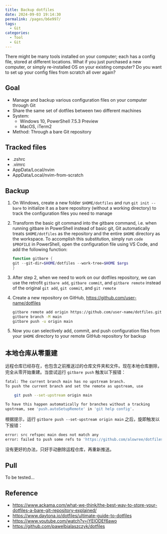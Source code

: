 ```yaml
---
title: Backup dotfiles
date: 2024-09-03 19:14:30
permalink: /pages/b6e997/
tags:
  - Git
categories:
  - Tool
  - Git
---
```


There might be many tools installed on your computer; each has a config file, stored at different locations. What if you just purchased a new computer, or simply re-installed OS on your existing computer? Do you want to set up your config files from scratch all over again?

## Goal

- Manage and backup various configuration files on your computer through Git
- Share the same set of dotfiles between two different machines
- System:
  - Windows 10, PowerShell 7.5.3 Preview
  - MacOS, iTerm2
- Method: Through a bare Git repository

## Tracked files

- .zshrc
- .vimrc
- AppData/Local/nvim
- AppData/Local/nvim-from-scratch

## Backup

1. On Windows, create a new folder `$HOME/dotfiles` and run `git init --bare` to initialize it as a bare repository (without a working directory) to track the configuration files you need to manage
2. Transform the basic git command into the gitbare command, i.e. when running gitbare in PowerShell instead of basic git, Git automatically treats `$HOME/dotfiles` as the repository and the entire `$HOME` directory as the workspace. To accomplish this substitution, simply run `code $PROFILE` in PowerShell, open the configuration file using VS Code, and add the following function:

   ```ps1
   function gitbare {
   git --git-dir=$HOME/dotfiles --work-tree=$HOME $args
   }
   ```

3. After step 2, when we need to work on our dotfiles repository, we can use the retrofit `gitbare add`, `gitbare commit`, and `gitbare remote` instead of the original `git add`, `git commit`, and `git remote`
4. Create a new repository on GitHub, https://github.com/user-name/dotfiles
   ```sh
   gitbare remote add origin https://github.com/user-name/dotfiles.git
   gitbare branch -M main
   gitbare push -u origin main
   ```
5. Now you can selectively add, commit, and push configuration files from your `$HOME` directory to your remote GitHub repository for backup

## 本地仓库从零重建

远程仓库已经存在，也包含之前推送过的仓库文件夹和文件。现在本地仓库删除，完全从零开始重建。当尝试运行 `gitbare push` 触发以下报错：

```sh
fatal: The current branch main has no upstream branch.
To push the current branch and set the remote as upstream, use

    git push --set-upstream origin main

To have this happen automatically for branches without a tracking
upstream, see 'push.autoSetupRemote' in 'git help config'.
```

根据提示，运行 `gitbare push --set-upstream origin main` 之后，旋即触发以下报错：

```sh
error: src refspec main does not match any
error: failed to push some refs to 'https://github.com/alowree/dotfiles.git'
```

没有更好的办法，只好手动删除运程仓库，再重新推送。

## Pull

To be tested...

## Reference

- https://www.ackama.com/what-we-think/the-best-way-to-store-your-dotfiles-a-bare-git-repository-explained/
- https://www.daytona.io/dotfiles/ultimate-guide-to-dotfiles
- https://www.youtube.com/watch?v=iYElODEf6awo
- https://github.com/pawelbialaszczyk/dotfiles
